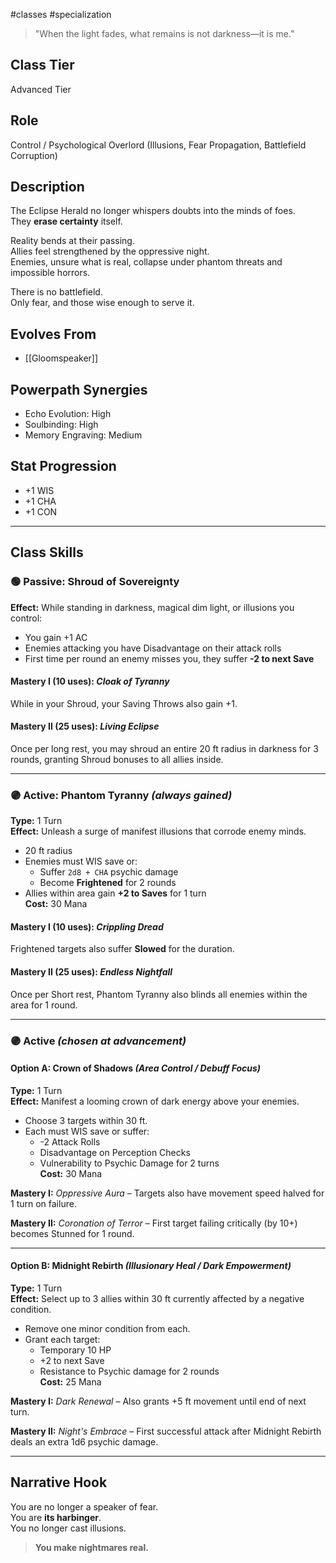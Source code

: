 #classes #specialization 

> "When the light fades, what remains is not darkness—it is me."

## Class Tier  
Advanced Tier

## Role  
Control / Psychological Overlord (Illusions, Fear Propagation, Battlefield Corruption)

## Description  
The Eclipse Herald no longer whispers doubts into the minds of foes.  
They **erase certainty** itself.

Reality bends at their passing.  
Allies feel strengthened by the oppressive night.  
Enemies, unsure what is real, collapse under phantom threats and impossible horrors.

There is no battlefield.  
Only fear, and those wise enough to serve it.

## Evolves From  
- [[Gloomspeaker]]

## Powerpath Synergies  
- Echo Evolution: High  
- Soulbinding: High  
- Memory Engraving: Medium

## Stat Progression  
- +1 WIS  
- +1 CHA  
- +1 CON

---

## Class Skills

### 🟢 Passive: **Shroud of Sovereignty**  
**Effect:** While standing in darkness, magical dim light, or illusions you control:  
- You gain +1 AC  
- Enemies attacking you have Disadvantage on their attack rolls  
- First time per round an enemy misses you, they suffer **-2 to next Save**

#### Mastery I (10 uses): *Cloak of Tyranny*  
While in your Shroud, your Saving Throws also gain +1.

#### Mastery II (25 uses): *Living Eclipse*  
Once per long rest, you may shroud an entire 20 ft radius in darkness for 3 rounds, granting Shroud bonuses to all allies inside.

---

### 🟣 Active: **Phantom Tyranny** *(always gained)*  
**Type:** 1 Turn  
**Effect:** Unleash a surge of manifest illusions that corrode enemy minds.  
- 20 ft radius  
- Enemies must WIS save or:  
  - Suffer `2d8 + CHA` psychic damage  
  - Become **Frightened** for 2 rounds  
- Allies within area gain **+2 to Saves** for 1 turn  
**Cost:** 30 Mana

#### Mastery I (10 uses): *Crippling Dread*  
Frightened targets also suffer **Slowed** for the duration.

#### Mastery II (25 uses): *Endless Nightfall*  
Once per Short rest, Phantom Tyranny also blinds all enemies within the area for 1 round.

---

### 🟣 Active *(chosen at advancement)*

#### Option A: **Crown of Shadows** *(Area Control / Debuff Focus)*  
**Type:** 1 Turn  
**Effect:** Manifest a looming crown of dark energy above your enemies.  
- Choose 3 targets within 30 ft.  
- Each must WIS save or suffer:  
  - -2 Attack Rolls  
  - Disadvantage on Perception Checks  
  - Vulnerability to Psychic Damage for 2 turns  
**Cost:** 30 Mana

**Mastery I:** *Oppressive Aura* – Targets also have movement speed halved for 1 turn on failure.

**Mastery II:** *Coronation of Terror* – First target failing critically (by 10+) becomes Stunned for 1 round.

---

#### Option B: **Midnight Rebirth** *(Illusionary Heal / Dark Empowerment)*  
**Type:** 1 Turn  
**Effect:** Select up to 3 allies within 30 ft currently affected by a negative condition.  
- Remove one minor condition from each.  
- Grant each target:  
  - Temporary 10 HP  
  - +2 to next Save  
  - Resistance to Psychic damage for 2 rounds  
**Cost:** 25 Mana

**Mastery I:** *Dark Renewal* – Also grants +5 ft movement until end of next turn.

**Mastery II:** *Night's Embrace* – First successful attack after Midnight Rebirth deals an extra 1d6 psychic damage.

---

## Narrative Hook  
You are no longer a speaker of fear.  
You are **its harbinger**.  
You no longer cast illusions.  
> **You make nightmares real.**